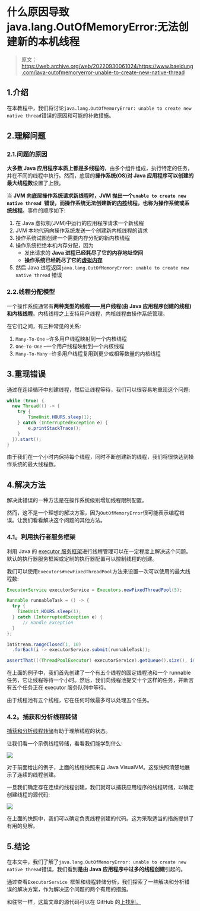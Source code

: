 # 什么原因导致 java.lang.OutOfMemoryError:无法创建新的本机线程

> 原文：<https://web.archive.org/web/20220930061024/https://www.baeldung.com/java-outofmemoryerror-unable-to-create-new-native-thread>

## 1.介绍

在本教程中，我们将讨论`java.lang.OutOfMemoryError: unable to create new native thread`错误的原因和可能的补救措施。

## 2.理解问题

### 2.1.问题的原因

**大多数 Java 应用程序本质上都是多线程的**，由多个组件组成，执行特定的任务，并在不同的线程中执行。然而，底层的**操作系统(OS)对 Java 应用程序可以创建的最大线程数**设置了上限。

当 **JVM 向底层操作系统请求新线程时，JVM 抛出一个`unable to create new native thread `错误，而操作系统无法创建新的[内核](/web/20220627170439/https://www.baeldung.com/cs/os-kernel)线程，也称为操作系统或系统线程**。事件的顺序如下:

1.  在 Java 虚拟机(JVM)中运行的应用程序请求一个新线程
2.  JVM 本地代码向操作系统发送一个创建新内核线程的请求
3.  操作系统试图创建一个需要内存分配的新内核线程
4.  操作系统拒绝本机内存分配，因为
    *   发出请求的 **Java 进程已经耗尽了它的内存地址空间**
    *   **操作系统已经耗尽了它的[虚拟内存](/web/20220627170439/https://www.baeldung.com/cs/virtual-memory)**
5.  然后 Java 进程返回`java.lang.OutOfMemoryError: unable to create new native thread` 错误

### 2.2.线程分配模型

一个操作系统通常有**两种类型的线程——用户线程(由 Java 应用程序创建的线程)和内核线程**。内核线程之上支持用户线程，内核线程由操作系统管理。

在它们之间，有三种常见的关系:

1.  `Many-To-One` –许多用户线程映射到一个内核线程
2.  `One-To-One` –一个用户线程映射到一个内核线程
3.  `Many-To-Many` –许多用户线程复用到更少或相等数量的内核线程

## 3.重现错误

通过在连续循环中创建线程，然后让线程等待，我们可以很容易地重现这个问题:

```java
while (true) {
  new Thread(() -> {
    try {
        TimeUnit.HOURS.sleep(1);     
    } catch (InterruptedException e) {
        e.printStackTrace();
    }
  }).start();
}
```

由于我们在一个小时内保持每个线程，同时不断创建新的线程，我们将很快达到操作系统的最大线程数。

## 4.解决方法

解决此错误的一种方法是在操作系统级别增加线程限制配置。

然而，这不是一个理想的解决方案，因为`OutOfMemoryError`很可能表示编程错误。让我们看看解决这个问题的其他方法。

### 4.1。利用执行者服务框架

利用 Java 的 [executor 服务框架](/web/20220627170439/https://www.baeldung.com/java-executor-service-tutorial)进行线程管理可以在一定程度上解决这个问题。默认的执行器服务框架或定制的执行器配置可以控制线程的创建。

我们可以使用`Executors#newFixedThreadPool`方法来设置一次可以使用的最大线程数:

```java
ExecutorService executorService = Executors.newFixedThreadPool(5);

Runnable runnableTask = () -> {
  try {
    TimeUnit.HOURS.sleep(1);
  } catch (InterruptedException e) {
      // Handle Exception
  }
};

IntStream.rangeClosed(1, 10)
  .forEach(i -> executorService.submit(runnableTask));

assertThat(((ThreadPoolExecutor) executorService).getQueue().size(), is(equalTo(5)));
```

在上面的例子中，我们首先创建了一个有五个线程的固定线程池和一个 runnable 任务，它让线程等待一个小时。然后，我们向线程池提交十个这样的任务，并断言有五个任务正在 executor 服务队列中等待。

由于线程池有五个线程，它在任何时候最多可以处理五个任务。

### 4.2。捕获和分析线程转储

[捕获和分析线程转储](/web/20220627170439/https://www.baeldung.com/java-thread-dump)有助于理解线程的状态。

让我们看一个示例线程转储，看看我们能学到什么:

[![](img/6b5aaad01967dd8987a17b2960ab4c96.png)](/web/20220627170439/https://www.baeldung.com/wp-content/uploads/2020/06/VisualVMThreadDump.png)

对于前面给出的例子，上面的线程快照来自 Java VisualVM。这张快照清楚地展示了连续的线程创建。

一旦我们确定存在连续的线程创建，我们就可以捕获应用程序的线程转储，以确定创建线程的源代码:

[![](img/8fe039e16a1a1957e20fbe99e50dae11.png)](/web/20220627170439/https://www.baeldung.com/wp-content/uploads/2020/06/ThreadDumpSourceCode.png)

在上面的快照中，我们可以确定负责线程创建的代码。这为采取适当的措施提供了有用的见解。

## 5.结论

在本文中，我们了解了`java.lang.OutOfMemoryError: unable to create new native thread`错误，我们看到**是由 Java 应用程序中过多的线程创建**引起的。

通过查看`ExecutorService `框架和线程转储分析，我们探索了一些解决和分析错误的解决方案，作为解决这个问题的两个有用的措施。

和往常一样，这篇文章的源代码可以在 GitHub 的[上找到。](https://web.archive.org/web/20220627170439/https://github.com/eugenp/tutorials/tree/master/core-java-modules/core-java-jvm)